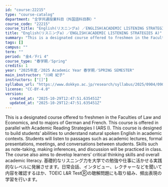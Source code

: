 ```yaml
---
id: "course:22215"
type: "course-catalog"
department: "全学共通授業科目（外国語科目群）"
course_code: "22215"
course_title: "English(リスニングa) ／ENGLISH(ACADEMIC LISTENING STRATEGIES A)"
title: "English(リスニングa) ／ENGLISH(ACADEMIC LISTENING STRATEGIES A)"
summary: "This is a designated course offered to freshmen in the Faculties of Law and Economics, and to majors of German and Frenc…"
tags: []
campus: ""
term: ""
period: "金4／Fri 4"
course_type: "春学期／Spring"
credits: 1
year: "2025年度／2025 Academic Year 春学期／SPRING SEMESTER"
main_instructor: "川﨑 紀子"
instructors: ["[]"]
syllabus_url: "https://www.dokkyo.ac.jp/research/syllabus/2025/0904/0904_22215_ja_JP.html"
license: "CC-BY-4.0"
version:
  created_at: "2025-10-29T12:47:51.635451Z"
  updated_at: "2025-10-29T12:47:51.635451Z"
---
```

This is a designated course offered to freshmen in the Faculties of Law and Economics, and to majors of German and French. This course is offered in parallel with Academic Reading Strategies I (ARS I). This course is designed to build students’ abilities to understand natural spoken English in academic contexts. Students will listen to passages such as academic lectures, formal presentations, meetings, and conversations between students. Skills such as note-taking, making inferences, and discussion will be practiced in class. The course also aims to develop learners’ critical thinking skills and overall academic literacy. 基礎的なリスニング力を大学での勉強や仕事に活かせる実践的なレベルに発展させます。日常会話、インタビュー、レクチャーなどを聞いて内容を確認するほか、TOEIC L&R TestⓇの聴解問題にも取り組み、頻出表現の学習を行います。
